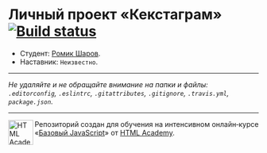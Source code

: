 # Личный проект «Кекстаграм» [![Build status][travis-image]][travis-url]

* Студент: [Ромик Шаров](https://up.htmlacademy.ru/javascript/11/user/195544).
* Наставник: `Неизвестно`.

---

_Не удаляйте и не обращайте внимание на папки и файлы:_<br>
_`.editorconfig`, `.eslintrc`, `.gitattributes`, `.gitignore`, `.travis.yml`, `package.json`._

---

<a href="https://htmlacademy.ru/intensive/javascript"><img align="left" width="50" height="50" title="HTML Academy" src="https://up.htmlacademy.ru/static/img/intensive/javascript/logo-for-github.svg"></a>

Репозиторий создан для обучения на интенсивном онлайн‑курсе «[Базовый JavaScript](https://htmlacademy.ru/intensive/javascript)» от [HTML Academy](https://htmlacademy.ru).

[travis-image]: https://travis-ci.org/htmlacademy-javascript/195544-kekstagram.svg?branch=master
[travis-url]: https://travis-ci.org/htmlacademy-javascript/195544-kekstagram
